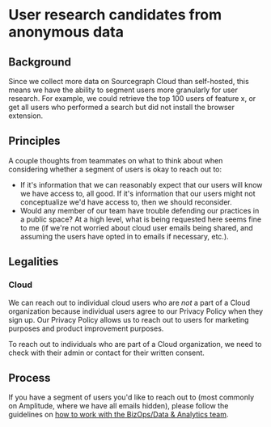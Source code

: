 # User research candidates from anonymous data

## Background

Since we collect more data on Sourcegraph Cloud than self-hosted, this means we have the ability to segment users more granularly for user research. For example, we could retrieve the top 100 users of feature x, or get all users who performed a search but did not install the browser extension.

## Principles

A couple thoughts from teammates on what to think about when considering whether a segment of users is okay to reach out to:

- If it's information that we can reasonably expect that our users will know we have access to, all good. If it's information that our users might not conceptualize we'd have access to, then we should reconsider.
- Would any member of our team have trouble defending our practices in a public space? At a high level, what is being requested here seems fine to me (if we're not worried about cloud user emails being shared, and assuming the users have opted in to emails if necessary, etc.).

## Legalities

### Cloud

We can reach out to individual cloud users who are _not_ a part of a Cloud organization because individual users agree to our Privacy Policy when they sign up. Our Privacy Policy allows us to reach out to users for marketing purposes and product improvement purposes.

To reach out to individuals who are part of a Cloud organization, we need to check with their admin or contact for their written consent.

## Process

If you have a segment of users you'd like to reach out to (most commonly on Amplitude, where we have all emails hidden), please follow the guidelines on [how to work with the BizOps/Data & Analytics team](../../../../bizops/index.md#how-to-work-with-us).
